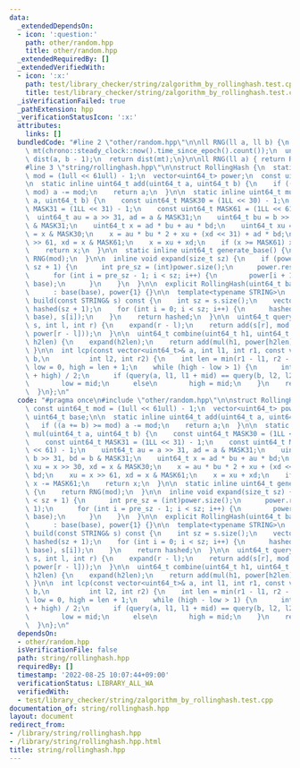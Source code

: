 ```yaml
---
data:
  _extendedDependsOn:
  - icon: ':question:'
    path: other/random.hpp
    title: other/random.hpp
  _extendedRequiredBy: []
  _extendedVerifiedWith:
  - icon: ':x:'
    path: test/library_checker/string/zalgorithm_by_rollinghash.test.cpp
    title: test/library_checker/string/zalgorithm_by_rollinghash.test.cpp
  _isVerificationFailed: true
  _pathExtension: hpp
  _verificationStatusIcon: ':x:'
  attributes:
    links: []
  bundledCode: "#line 2 \"other/random.hpp\"\n\nll RNG(ll a, ll b) {\n  static mt19937\
    \ mt(chrono::steady_clock::now().time_since_epoch().count());\n  uniform_int_distribution<ll>\
    \ dist(a, b - 1);\n  return dist(mt);\n}\n\nll RNG(ll a) { return RNG(0, a); }\n\
    #line 3 \"string/rollinghash.hpp\"\n\nstruct RollingHash {\n  static const uint64_t\
    \ mod = (1ull << 61ull) - 1;\n  vector<uint64_t> power;\n  const uint64_t base;\n\
    \n  static inline uint64_t add(uint64_t a, uint64_t b) {\n    if ((a += b) >=\
    \ mod) a -= mod;\n    return a;\n  }\n\n  static inline uint64_t mul(uint64_t\
    \ a, uint64_t b) {\n    const uint64_t MASK30 = (1LL << 30) - 1;\n    const uint64_t\
    \ MASK31 = (1LL << 31) - 1;\n    const uint64_t MASK61 = (1LL << 61) - 1;\n  \
    \  uint64_t au = a >> 31, ad = a & MASK31;\n    uint64_t bu = b >> 31, bd = b\
    \ & MASK31;\n    uint64_t x = ad * bu + au * bd;\n    uint64_t xu = x >> 30, xd\
    \ = x & MASK30;\n    x = au * bu * 2 + xu + (xd << 31) + ad * bd;\n    xu = x\
    \ >> 61, xd = x & MASK61;\n    x = xu + xd;\n    if (x >= MASK61) x -= MASK61;\n\
    \    return x;\n  }\n\n  static inline uint64_t generate_base() {\n    return\
    \ RNG(mod);\n  }\n\n  inline void expand(size_t sz) {\n    if (power.size() <\
    \ sz + 1) {\n      int pre_sz = (int)power.size();\n      power.resize(sz + 1);\n\
    \      for (int i = pre_sz - 1; i < sz; i++) {\n        power[i + 1] = mul(power[i],\
    \ base);\n      }\n    }\n  }\n\n  explicit RollingHash(uint64_t base = generate_base())\n\
    \      : base(base), power{1} {}\n\n  template<typename STRING>\n  vector<uint64_t>\
    \ build(const STRING& s) const {\n    int sz = s.size();\n    vector<uint64_t>\
    \ hashed(sz + 1);\n    for (int i = 0; i < sz; i++) {\n      hashed[i + 1] = add(mul(hashed[i],\
    \ base), s[i]);\n    }\n    return hashed;\n  }\n\n  uint64_t query(const vector<uint64_t>&\
    \ s, int l, int r) {\n    expand(r - l);\n    return add(s[r], mod - mul(s[l],\
    \ power[r - l]));\n  }\n\n  uint64_t combine(uint64_t h1, uint64_t h2, size_t\
    \ h2len) {\n    expand(h2len);\n    return add(mul(h1, power[h2len]), h2);\n \
    \ }\n\n  int lcp(const vector<uint64_t>& a, int l1, int r1, const vector<uint64_t>&\
    \ b,\n          int l2, int r2) {\n    int len = min(r1 - l1, r2 - l2);\n    int\
    \ low = 0, high = len + 1;\n    while (high - low > 1) {\n      int mid = (low\
    \ + high) / 2;\n      if (query(a, l1, l1 + mid) == query(b, l2, l2 + mid))\n\
    \        low = mid;\n      else\n        high = mid;\n    }\n    return low;\n\
    \  }\n};\n"
  code: "#pragma once\n#include \"other/random.hpp\"\n\nstruct RollingHash {\n  static\
    \ const uint64_t mod = (1ull << 61ull) - 1;\n  vector<uint64_t> power;\n  const\
    \ uint64_t base;\n\n  static inline uint64_t add(uint64_t a, uint64_t b) {\n \
    \   if ((a += b) >= mod) a -= mod;\n    return a;\n  }\n\n  static inline uint64_t\
    \ mul(uint64_t a, uint64_t b) {\n    const uint64_t MASK30 = (1LL << 30) - 1;\n\
    \    const uint64_t MASK31 = (1LL << 31) - 1;\n    const uint64_t MASK61 = (1LL\
    \ << 61) - 1;\n    uint64_t au = a >> 31, ad = a & MASK31;\n    uint64_t bu =\
    \ b >> 31, bd = b & MASK31;\n    uint64_t x = ad * bu + au * bd;\n    uint64_t\
    \ xu = x >> 30, xd = x & MASK30;\n    x = au * bu * 2 + xu + (xd << 31) + ad *\
    \ bd;\n    xu = x >> 61, xd = x & MASK61;\n    x = xu + xd;\n    if (x >= MASK61)\
    \ x -= MASK61;\n    return x;\n  }\n\n  static inline uint64_t generate_base()\
    \ {\n    return RNG(mod);\n  }\n\n  inline void expand(size_t sz) {\n    if (power.size()\
    \ < sz + 1) {\n      int pre_sz = (int)power.size();\n      power.resize(sz +\
    \ 1);\n      for (int i = pre_sz - 1; i < sz; i++) {\n        power[i + 1] = mul(power[i],\
    \ base);\n      }\n    }\n  }\n\n  explicit RollingHash(uint64_t base = generate_base())\n\
    \      : base(base), power{1} {}\n\n  template<typename STRING>\n  vector<uint64_t>\
    \ build(const STRING& s) const {\n    int sz = s.size();\n    vector<uint64_t>\
    \ hashed(sz + 1);\n    for (int i = 0; i < sz; i++) {\n      hashed[i + 1] = add(mul(hashed[i],\
    \ base), s[i]);\n    }\n    return hashed;\n  }\n\n  uint64_t query(const vector<uint64_t>&\
    \ s, int l, int r) {\n    expand(r - l);\n    return add(s[r], mod - mul(s[l],\
    \ power[r - l]));\n  }\n\n  uint64_t combine(uint64_t h1, uint64_t h2, size_t\
    \ h2len) {\n    expand(h2len);\n    return add(mul(h1, power[h2len]), h2);\n \
    \ }\n\n  int lcp(const vector<uint64_t>& a, int l1, int r1, const vector<uint64_t>&\
    \ b,\n          int l2, int r2) {\n    int len = min(r1 - l1, r2 - l2);\n    int\
    \ low = 0, high = len + 1;\n    while (high - low > 1) {\n      int mid = (low\
    \ + high) / 2;\n      if (query(a, l1, l1 + mid) == query(b, l2, l2 + mid))\n\
    \        low = mid;\n      else\n        high = mid;\n    }\n    return low;\n\
    \  }\n};\n"
  dependsOn:
  - other/random.hpp
  isVerificationFile: false
  path: string/rollinghash.hpp
  requiredBy: []
  timestamp: '2022-08-25 10:07:44+09:00'
  verificationStatus: LIBRARY_ALL_WA
  verifiedWith:
  - test/library_checker/string/zalgorithm_by_rollinghash.test.cpp
documentation_of: string/rollinghash.hpp
layout: document
redirect_from:
- /library/string/rollinghash.hpp
- /library/string/rollinghash.hpp.html
title: string/rollinghash.hpp
---
```

